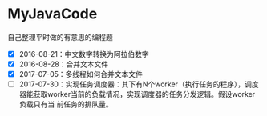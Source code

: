 # MyJavaCode
自己整理平时做的有意思的编程题

- [x] 2016-08-21：中文数字转换为阿拉伯数字
- [x] 2016-08-28：合并文本文件
- [x] 2017-07-05：多线程如何合并文本文件
- [ ] 2017-07-30：实现任务调度器：其下有N个worker（执行任务的程序），调度器能获取worker当前的负载情况，实现调度器的任务分发逻辑。假设worker负载只有当                   前任务的排队量。
